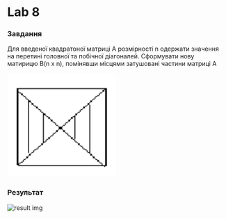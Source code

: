 # Lab 8

### Завдання 
Для введеної квадратоної матриці А розмірності n одержати значення на перетині головної та побічної діагоналей. Сформувати нову матирицю B(n x n), помінявши місцями затушовані частини матриці A

![task image](./assets/task.png)

### Результат
![result img](./assets/result.png)
